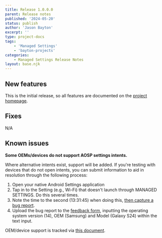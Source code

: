 ```yaml
---
title: Release 1.0.0.0
parent: Release notes
published: '2024-05-20'
status: publish
author: 'Jason Bayton'
excerpt: ''
type: project-docs
tags: 
    - 'Managed Settings'
    - 'bayton-projects'
categories: 
    - Managed Settings Release Notes
layout: base.njk
---
```


## New features

This is the initial release, so all features are documented on the [project homepage](../../).

## Fixes

N/A

## Known issues

**Some OEMs/devices do not support AOSP settings intents.**

Where alternative intents exist, support will be added. If you're testing with devices that do not open intents, you can submit information to aid in resolution through the following process:
1. Open your native Android Settings application
2. Tap in to the Setting (e.g., Wi-Fi) that doesn't launch through MANAGED SETTINGS. Do this several times.
3. Note the time to the second (13:31:45) when doing this, [then capture a bug report](/android/how-to-capture-device-logs/).
4. Upload the bug report to the [feedback form](https://docs.google.com/forms/d/e/1FAIpQLSdYQrOPM0dKwCmcSjfxgoK2rQvhQXXyw2pk9nMqYBn0F2IhRw/viewform?usp=sf_link), inputting the operating system version (14), OEM (Samsung) and Model (Galaxy S24) within the text input.

OEM/device support is tracked via [this document](/projects/managed-settings/oem-support/).
